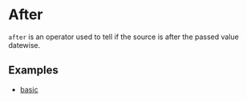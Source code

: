 # After

`after` is an operator used to tell if the source is after the passed value datewise.

## Examples

- [basic](basic.md)
